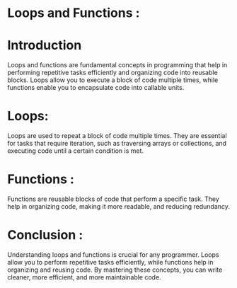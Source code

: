 # Loops and Functions :

# Introduction

Loops and functions are fundamental concepts in programming that help in performing repetitive tasks efficiently and organizing code into reusable blocks. Loops allow you to execute a block of code multiple times, while functions enable you to encapsulate code into callable units.

# Loops: 

Loops are used to repeat a block of code multiple times. They are essential for tasks that require iteration, such as traversing arrays or collections, and executing code until a certain condition is met.

# Functions :

Functions are reusable blocks of code that perform a specific task. They help in organizing code, making it more readable, and reducing redundancy.

# Conclusion :

Understanding loops and functions is crucial for any programmer. Loops allow you to perform repetitive tasks efficiently, while functions help in organizing and reusing code. By mastering these concepts, you can write cleaner, more efficient, and more maintainable code.

